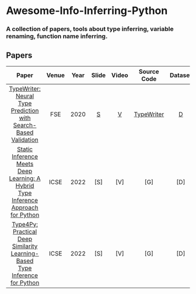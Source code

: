 # Awesome-Info-Inferring-Python
### A collection of papers, tools about type inferring, variable renaming, function name inferring.

## Papers
|    Paper        |    Venue     | Year |     Slide      |       Video      |       Source Code       | Dataset                |
| :-------------: | :----------: | :--: |  :-----------: | :--------------: | :---------------------: |:---------------------: |
| [TypeWriter: Neural Type Prediction with Search-Based Validation](https://software-lab.org/publications/fse2020_TypeWriter.pdf) | FSE | 2020 | [S](https://software-lab.org/publications/fse2020_TypeWriter_slides.pdf) | [V](https://youtu.be/KnbPQ9LVwJQ) | [TypeWriter](https://github.com/saltudelft/dl-type-python) | [D](https://software-lab.org/projects/TypeWriter/data.tar.gz) |
| [Static Inference Meets Deep Learning: A Hybrid Type Inference Approach for Python](https://arxiv.org/abs/2105.03595) | ICSE | 2022 | [S] | [V] | [G] | [D] |
| [Type4Py: Practical Deep Similarity Learning-Based Type Inference for Python](https://arxiv.org/abs/2101.04470)| ICSE | 2022 | [S] | [V] | [G] | [D] |


